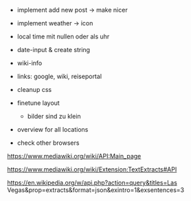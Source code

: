 * implement add new post -> make nicer
* implement weather -> icon
* local time mit nullen oder als uhr
* date-input & create string
* wiki-info
* links: google, wiki, reiseportal
* cleanup css

* finetune layout
    * bilder sind zu klein  
* overview for all locations
* check other browsers


https://www.mediawiki.org/wiki/API:Main_page

https://www.mediawiki.org/wiki/Extension:TextExtracts#API



https://en.wikipedia.org/w/api.php?action=query&titles=Las Vegas&prop=extracts&format=json&exintro=1&exsentences=3